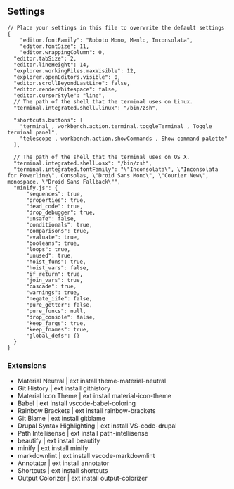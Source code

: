 ## Settings

```
// Place your settings in this file to overwrite the default settings
{
	"editor.fontFamily": "Roboto Mono, Menlo, Inconsolata",
	"editor.fontSize": 11,
	"editor.wrappingColumn": 0,
  "editor.tabSize": 2,
  "editor.lineHeight": 14,
  "explorer.workingFiles.maxVisible": 12,
  "explorer.openEditors.visible": 0,
  "editor.scrollBeyondLastLine": false,
  "editor.renderWhitespace": false,
  "editor.cursorStyle": "line",
  // The path of the shell that the terminal uses on Linux.
  "terminal.integrated.shell.linux": "/bin/zsh",
  
  "shortcuts.buttons": [
    "terminal , workbench.action.terminal.toggleTerminal , Toggle terminal panel",
    "telescope , workbench.action.showCommands , Show command palette"
  ],

  // The path of the shell that the terminal uses on OS X.
  "terminal.integrated.shell.osx": "/bin/zsh",
  "terminal.integrated.fontFamily": "\"Inconsolata\", \"Inconsolata for Powerline\", Consolas, \"Droid Sans Mono\", \"Courier New\", monospace, \"Droid Sans Fallback\"",
  "minify.js": {
      "sequences": true,
      "properties": true,
      "dead_code": true,
      "drop_debugger": true,
      "unsafe": false,
      "conditionals": true,
      "comparisons": true,
      "evaluate": true,
      "booleans": true,
      "loops": true,
      "unused": true,
      "hoist_funs": true,
      "hoist_vars": false,
      "if_return": true,
      "join_vars": true,
      "cascade": true,
      "warnings": true,
      "negate_iife": false,
      "pure_getter": false,
      "pure_funcs": null,
      "drop_console": false,
      "keep_fargs": true,
      "keep_fnames": true,
      "global_defs": {}
  }
}
```

### Extensions

- Material Neutral | ext install theme-material-neutral
- Git History | ext install githistory
- Material Icon Theme | ext install material-icon-theme
- Babel | ext install vscode-babel-coloring
- Rainbow Brackets | ext install rainbow-brackets
- Git Blame | ext install gitblame
- Drupal Syntax Highlighting | ext install VS-code-drupal
- Path Intellisense | ext install path-intellisense
- beautify | ext install beautify
- minify | ext install minify
- markdownlint | ext install vscode-markdownlint
- Annotator | ext install annotator
- Shortcuts | ext install shortcuts
- Output Colorizer | ext install output-colorizer